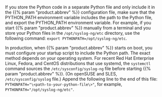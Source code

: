 ---
---
<!-- DISCLAIMER: This file is based on the syslog-ng Open Source Edition documentation https://github.com/balabit/syslog-ng-ose-guides/commit/2f4a52ee61d1ea9ad27cb4f3168b95408fddfdf2 and is used under the terms of The syslog-ng Open Source Edition Documentation License. The file has been modified by Axoflow. -->
If you store the Python code in a separate Python file and only include it in the {{% param "product.abbrev" %}} configuration file, make sure that the PYTHON_PATH environment variable includes the path to the Python file, and export the PYTHON_PATH environment variable. For example, if you start {{% param "product.abbrev" %}} manually from a terminal and you store your Python files in the `/opt/syslog-ng/etc` directory, use the following command: `export PYTHONPATH=/opt/syslog-ng/etc`.

In production, when {{% param "product.abbrev" %}} starts on boot, you must configure your startup script to include the Python path. The exact method depends on your operating system. For recent Red Hat Enterprise Linux, Fedora, and CentOS distributions that use systemd, the `systemctl` command sources the `/etc/sysconfig/syslog-ng` file before starting {{% param "product.abbrev" %}}. (On openSUSE and SLES, `/etc/sysconfig/syslog` file.) Append the following line to the end of this file: `PYTHONPATH="\<path-to-your-python-file\>"`, for example, `PYTHONPATH="/opt/syslog-ng/etc"`.
